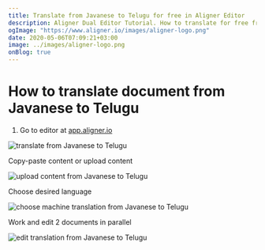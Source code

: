 ```yaml
---
title: Translate from Javanese to Telugu for free in Aligner Editor
description: Aligner Dual Editor Tutorial. How to translate for free from Javanese to Telugu. Aligner is multilingual document management platform. 
ogImage: "https://www.aligner.io/images/aligner-logo.png"
date: 2020-05-06T07:09:21+03:00
image: ../images/aligner-logo.png
onBlog: true
---
```


# How to translate document from Javanese to Telugu

1. Go to editor at [app.aligner.io](https://app.aligner.io "Aligner App web page")

![translate from Javanese to Telugu](../aligner-blank-editor.png "translate from Javanese to Telugu")

Copy-paste content or upload content

![upload content from Javanese to Telugu](../aligner-uploaded-document.png "upload content from Javanese to Telugu")

Choose desired language

![choose machine translation from Javanese to Telugu](../aligner-language-dropdown.png "choose machine translation from Javanese to Telugu")

Work and edit 2 documents in parallel

![edit translation from Javanese to Telugu](../aligner-double-sitded-editor.png "edit translation from Javanese to Telugu")

